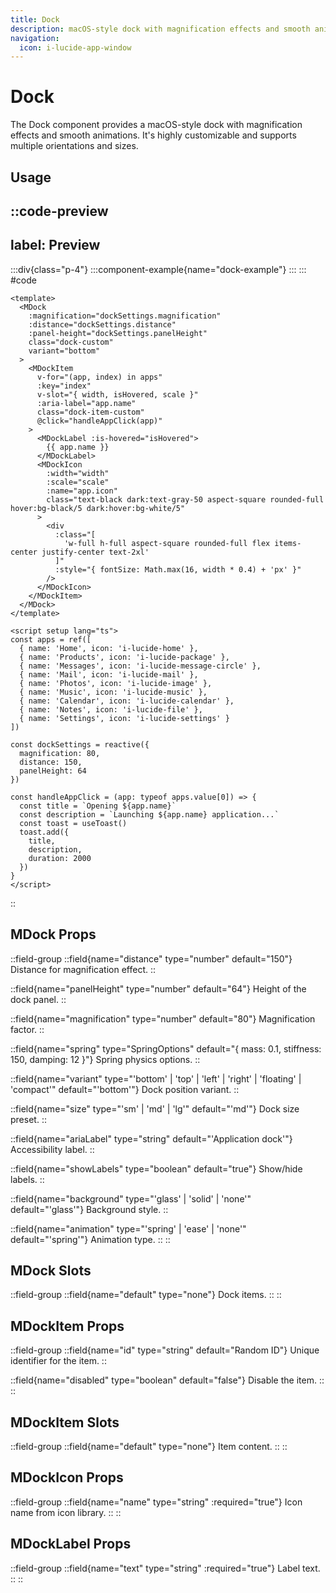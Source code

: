 ```yaml
---
title: Dock
description: macOS-style dock with magnification effects and smooth animations.
navigation:
  icon: i-lucide-app-window
---
```


# Dock

The Dock component provides a macOS-style dock with magnification effects and smooth animations. It's highly customizable and supports multiple orientations and sizes.

## Usage

::code-preview
---
label: Preview
---
  :::div{class="p-4"}
    :::component-example{name="dock-example"}
    :::
  :::
#code
```vue
<template>
  <MDock
    :magnification="dockSettings.magnification"
    :distance="dockSettings.distance"
    :panel-height="dockSettings.panelHeight"
    class="dock-custom"
    variant="bottom"
  >
    <MDockItem
      v-for="(app, index) in apps"
      :key="index"
      v-slot="{ width, isHovered, scale }"
      :aria-label="app.name"
      class="dock-item-custom"
      @click="handleAppClick(app)"
    >
      <MDockLabel :is-hovered="isHovered">
        {{ app.name }}
      </MDockLabel>
      <MDockIcon
        :width="width"
        :scale="scale"
        :name="app.icon"
        class="text-black dark:text-gray-50 aspect-square rounded-full hover:bg-black/5 dark:hover:bg-white/5"
      >
        <div
          :class="[
            'w-full h-full aspect-square rounded-full flex items-center justify-center text-2xl'
          ]"
          :style="{ fontSize: Math.max(16, width * 0.4) + 'px' }"
        />
      </MDockIcon>
    </MDockItem>
  </MDock>
</template>

<script setup lang="ts">
const apps = ref([
  { name: 'Home', icon: 'i-lucide-home' },
  { name: 'Products', icon: 'i-lucide-package' },
  { name: 'Messages', icon: 'i-lucide-message-circle' },
  { name: 'Mail', icon: 'i-lucide-mail' },
  { name: 'Photos', icon: 'i-lucide-image' },
  { name: 'Music', icon: 'i-lucide-music' },
  { name: 'Calendar', icon: 'i-lucide-calendar' },
  { name: 'Notes', icon: 'i-lucide-file' },
  { name: 'Settings', icon: 'i-lucide-settings' }
])

const dockSettings = reactive({
  magnification: 80,
  distance: 150,
  panelHeight: 64
})

const handleAppClick = (app: typeof apps.value[0]) => {
  const title = `Opening ${app.name}`
  const description = `Launching ${app.name} application...`
  const toast = useToast()
  toast.add({
    title,
    description,
    duration: 2000
  })
}
</script>

```
::

## MDock Props

::field-group
  ::field{name="distance" type="number" default="150"}
  Distance for magnification effect.
  ::
  
  ::field{name="panelHeight" type="number" default="64"}
  Height of the dock panel.
  ::
  
  ::field{name="magnification" type="number" default="80"}
  Magnification factor.
  ::
  
  ::field{name="spring" type="SpringOptions" default="{ mass: 0.1, stiffness: 150, damping: 12 }"}
  Spring physics options.
  ::
  
  ::field{name="variant" type="'bottom' | 'top' | 'left' | 'right' | 'floating' | 'compact'" default="'bottom'"}
  Dock position variant.
  ::
  
  ::field{name="size" type="'sm' | 'md' | 'lg'" default="'md'"}
  Dock size preset.
  ::
  
  ::field{name="ariaLabel" type="string" default="'Application dock'"}
  Accessibility label.
  ::
  
  ::field{name="showLabels" type="boolean" default="true"}
  Show/hide labels.
  ::
  
  ::field{name="background" type="'glass' | 'solid' | 'none'" default="'glass'"}
  Background style.
  ::
  
  ::field{name="animation" type="'spring' | 'ease' | 'none'" default="'spring'"}
  Animation type.
  ::
::

## MDock Slots

::field-group
  ::field{name="default" type="none"}
  Dock items.
  ::
::

## MDockItem Props

::field-group
  ::field{name="id" type="string" default="Random ID"}
  Unique identifier for the item.
  ::
  
  ::field{name="disabled" type="boolean" default="false"}
  Disable the item.
  ::
::

## MDockItem Slots

::field-group
  ::field{name="default" type="none"}
  Item content.
  ::
::

## MDockIcon Props

::field-group
  ::field{name="name" type="string" :required="true"}
  Icon name from icon library.
  ::
::

## MDockLabel Props

::field-group
  ::field{name="text" type="string" :required="true"}
  Label text.
  ::
::

